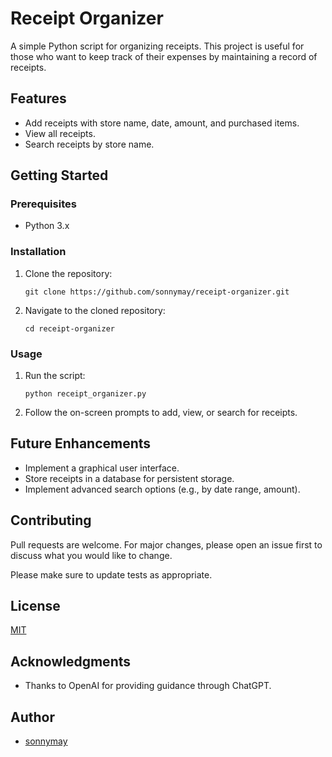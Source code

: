 
# Receipt Organizer

A simple Python script for organizing receipts. This project is useful for those who want to keep track of their expenses by maintaining a record of receipts.

## Features

- Add receipts with store name, date, amount, and purchased items.
- View all receipts.
- Search receipts by store name.

## Getting Started

### Prerequisites

- Python 3.x

### Installation

1. Clone the repository:

   ```
   git clone https://github.com/sonnymay/receipt-organizer.git
   ```

2. Navigate to the cloned repository:

   ```
   cd receipt-organizer
   ```

### Usage

1. Run the script:

   ```
   python receipt_organizer.py
   ```

2. Follow the on-screen prompts to add, view, or search for receipts.

## Future Enhancements

- Implement a graphical user interface.
- Store receipts in a database for persistent storage.
- Implement advanced search options (e.g., by date range, amount).

## Contributing

Pull requests are welcome. For major changes, please open an issue first to discuss what you would like to change.

Please make sure to update tests as appropriate.

## License

[MIT](https://choosealicense.com/licenses/mit/)

## Acknowledgments

- Thanks to OpenAI for providing guidance through ChatGPT.

## Author

- [sonnymay](https://github.com/sonnymay)
```
